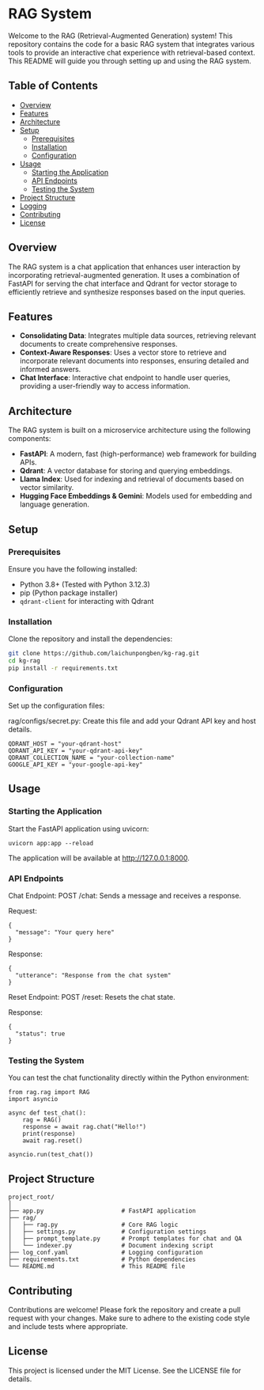 # RAG System

Welcome to the RAG (Retrieval-Augmented Generation) system! This repository contains the code for a basic RAG system that integrates various tools to provide an interactive chat experience with retrieval-based context. This README will guide you through setting up and using the RAG system.

## Table of Contents

- [Overview](#overview)
- [Features](#features)
- [Architecture](#architecture)
- [Setup](#setup)
  - [Prerequisites](#prerequisites)
  - [Installation](#installation)
  - [Configuration](#configuration)
- [Usage](#usage)
  - [Starting the Application](#starting-the-application)
  - [API Endpoints](#api-endpoints)
  - [Testing the System](#testing-the-system)
- [Project Structure](#project-structure)
- [Logging](#logging)
- [Contributing](#contributing)
- [License](#license)

## Overview

The RAG system is a chat application that enhances user interaction by incorporating retrieval-augmented generation. It uses a combination of FastAPI for serving the chat interface and Qdrant for vector storage to efficiently retrieve and synthesize responses based on the input queries.

## Features

- **Consolidating Data**: Integrates multiple data sources, retrieving relevant documents to create comprehensive responses.
- **Context-Aware Responses**: Uses a vector store to retrieve and incorporate relevant documents into responses, ensuring detailed and informed answers.
- **Chat Interface**: Interactive chat endpoint to handle user queries, providing a user-friendly way to access information.

## Architecture

The RAG system is built on a microservice architecture using the following components:

- **FastAPI**: A modern, fast (high-performance) web framework for building APIs.
- **Qdrant**: A vector database for storing and querying embeddings.
- **Llama Index**: Used for indexing and retrieval of documents based on vector similarity.
- **Hugging Face Embeddings & Gemini**: Models used for embedding and language generation.

## Setup

### Prerequisites

Ensure you have the following installed:

- Python 3.8+ (Tested with Python 3.12.3)
- pip (Python package installer)
- `qdrant-client` for interacting with Qdrant

### Installation

Clone the repository and install the dependencies:

```bash
git clone https://github.com/laichunpongben/kg-rag.git
cd kg-rag
pip install -r requirements.txt
```

### Configuration
Set up the configuration files:

rag/configs/secret.py: Create this file and add your Qdrant API key and host details.
```
QDRANT_HOST = "your-qdrant-host"
QDRANT_API_KEY = "your-qdrant-api-key"
QDRANT_COLLECTION_NAME = "your-collection-name"
GOOGLE_API_KEY = "your-google-api-key"
```

## Usage
### Starting the Application
Start the FastAPI application using uvicorn:
```
uvicorn app:app --reload
```
The application will be available at http://127.0.0.1:8000.


### API Endpoints

Chat Endpoint: 
POST /chat: Sends a message and receives a response.

Request:
```
{
  "message": "Your query here"
}
```
Response:
```
{
  "utterance": "Response from the chat system"
}
```
Reset Endpoint: 
POST /reset: Resets the chat state.

Response:
```
{
  "status": true
}
```

### Testing the System
You can test the chat functionality directly within the Python environment:

```
from rag.rag import RAG
import asyncio

async def test_chat():
    rag = RAG()
    response = await rag.chat("Hello!")
    print(response)
    await rag.reset()

asyncio.run(test_chat())
```

## Project Structure
```
project_root/
│
├── app.py                      # FastAPI application
├── rag/
│   ├── rag.py                  # Core RAG logic
│   ├── settings.py             # Configuration settings
│   ├── prompt_template.py      # Prompt templates for chat and QA
│   └── indexer.py              # Document indexing script
├── log_conf.yaml               # Logging configuration
├── requirements.txt            # Python dependencies
└── README.md                   # This README file
```

## Contributing
Contributions are welcome! Please fork the repository and create a pull request with your changes. Make sure to adhere to the existing code style and include tests where appropriate.

## License
This project is licensed under the MIT License. See the LICENSE file for details.